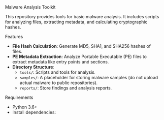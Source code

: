 Malware Analysis Toolkit

This repository provides tools for basic malware analysis. It includes scripts for analyzing files, extracting metadata, and calculating cryptographic hashes.

Features
- **File Hash Calculation**: Generate MD5, SHA1, and SHA256 hashes of files.
- **PE Metadata Extraction**: Analyze Portable Executable (PE) files to extract metadata like entry points and sections.
- **Directory Structure**:
  - `tools/`: Scripts and tools for analysis.
  - `samples/`: A placeholder for storing malware samples (do not upload actual malware to public repositories).
  - `reports/`: Store findings and analysis reports.

Requirements
- Python 3.6+
- Install dependencies:
  ```bash
  
